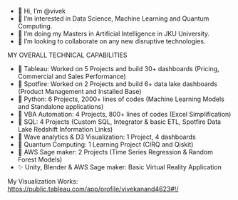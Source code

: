 - 👋 Hi, I’m @vivek
- 👀 I’m interested in Data Science, Machine Learning and Quantum Computing. 
- 🌱 I’m doing my Masters in Artificial Intelligence in JKU University. 
- 💞️ I’m looking to collaborate on any new disruptive technologies. 


MY OVERALL TECHNICAL CAPABILITIES
-	👋 Tableau: Worked on 5 Projects and build 30+ dashboards (Pricing, Commercial and Sales Performance)
- 👀 Spotfire: Worked on 2 Projects and build 6+ data lake dashboards (Product Management and Installed Base)
-	🌱 Python: 6 Projects, 2000+ lines of codes (Machine Learning Models and Standalone applications)
-	💞️ VBA Automation: 4 Projects, 800+ lines of codes (Excel Simplification)
-	👋 SQL: 4 Projects (Custom SQL, Integrator & basic ETL, Spotfire Data Lake Redshift Information Links) 
-	👀 Wave analytics & D3 Visualization: 1 Project, 4 dashboards
-	🌱 Quantum Computing: 1 Learning Project (CIRQ and Qiskit)
-	💞️ AWS Sage maker: 2 Projects (Time Series Regression & Random Forest Models)
-	✨ Unity, Blender & AWS Sage maker: Basic Virtual Reality Application 


My Visualization Works: https://public.tableau.com/app/profile/vivekanand4623#!/


<!---
vivekanandpkr/vivekanandpkr is a ✨ special ✨ repository because its `README.md` (this file) appears on your GitHub profile.
You can click the Preview link to take a look at your changes.
--->
